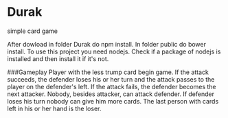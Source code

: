 # Durak
simple card game

After dowload in folder Durak do npm install. In folder public do bower install.
To use this project you need nodejs. Check if a package of nodejs is installed and then install it if it's not.

###Gameplay
Player with the less trump card begin game. If the attack succeeds, the defender loses his or her turn and the attack passes to the player on the defender's left. If the attack fails, the defender becomes the next attacker. Nobody, besides attacker, can attack defender. If defender loses his turn nobody can give him more cards. 
The last person with cards left in his or her hand is the loser.
